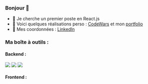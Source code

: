 
### Bonjour 👋
- 👯 Je cherche un premier poste en React.js
- :pushpin: Voici quelques réalisations perso : [CodeWars](https://www.codewars.com/users/debuyer) et mon [portfolio](talentsenaction.fr)
- :newspaper: Mes coordonnées : [LinkedIn](https://www.linkedin.com/in/benoitdebuyer/)

### Ma boîte à outils :
#### Backend : 
<img src="https://camo.githubusercontent.com/2057a18282c7b80e79dd842879d3cb5bde5bd74560a4c2f88720a1175c7b014d/68747470733a2f2f696d672e736869656c64732e696f2f62616467652f2d4e6f64652e6a732d3035313232413f7374796c653d706c6173746963266c6f676f3d4e6f64652e6a73"/> <img src="https://camo.githubusercontent.com/b6906ce605e6bee559dbac34fcb75104adaf9059543ceccaaec5e77eb7fb51af/68747470733a2f2f696d672e736869656c64732e696f2f62616467652f2d4a6176617363726970742d3035313232413f7374796c653d706c6173746963266c6f676f3d4a617661536372697074"/> <img src="https://camo.githubusercontent.com/82422cb59d1fe0634e9d4cb5607551eb105fca19f7f880c3865ef0f24a834ba6/68747470733a2f2f696d672e736869656c64732e696f2f62616467652f2d4d6f6e676f44422d3035313232413f7374796c653d706c6173746963266c6f676f3d4d6f6e676f4442"/> 

#### Frontend : 
